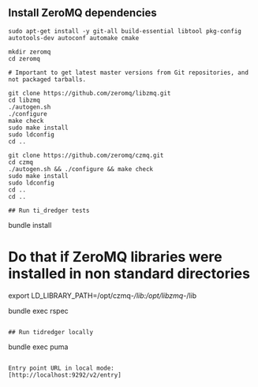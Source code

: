 ## Install ZeroMQ dependencies

```
sudo apt-get install -y git-all build-essential libtool pkg-config autotools-dev autoconf automake cmake

mkdir zeromq
cd zeromq

# Important to get latest master versions from Git repositories, and not packaged tarballs.

git clone https://github.com/zeromq/libzmq.git
cd libzmq
./autogen.sh
./configure
make check
sudo make install
sudo ldconfig
cd ..

git clone https://github.com/zeromq/czmq.git
cd czmq
./autogen.sh && ./configure && make check
sudo make install
sudo ldconfig
cd ..
cd ..

## Run ti_dredger tests

```
bundle install

# Do that if ZeroMQ libraries were installed in non standard directories
export LD_LIBRARY_PATH=/opt/czmq-*/lib:/opt/libzmq-*/lib

bundle exec rspec
```

## Run tidredger locally

```
bundle exec puma
```

Entry point URL in local mode:
[http://localhost:9292/v2/entry]
